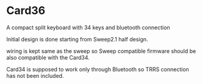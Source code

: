 # Card36
A compact split keyboard with 34 keys and bluetooth connection

Initial design is done starting from Sweep2.1 half design.

wiring is kept same as the sweep so Sweep compatible firmware should be also compatible with the Card34.

Card34 is supposed to work only through Bluetooth so TRRS connection has not been included.
